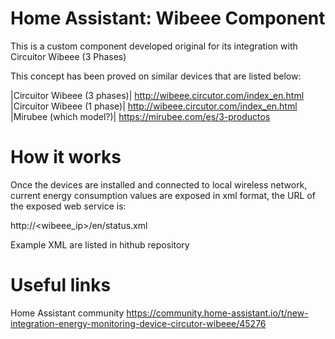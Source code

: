 # Home Assistant: Wibeee Component

This is a custom component developed original for its integration with Circuitor Wibeee (3 Phases)

This concept has been proved on similar devices that are listed below:

|Circuitor Wibeee (3 phases)| http://wibeee.circutor.com/index_en.html 
|Circuitor Wibeee (1 phase)|  http://wibeee.circutor.com/index_en.html 
|Mirubee (which model?)|  https://mirubee.com/es/3-productos


# How it works

Once the devices are installed and connected to local wireless network, current energy consumption values are exposed in xml format, the URL of the exposed web service is:

http://<wibeee_ip>/en/status.xml

Example XML are listed in hithub repository



# Useful links

Home Assistant community
https://community.home-assistant.io/t/new-integration-energy-monitoring-device-circutor-wibeee/45276
